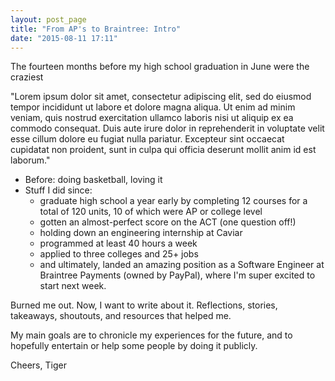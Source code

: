 ```yaml
---
layout: post_page
title: "From AP's to Braintree: Intro"
date: "2015-08-11 17:11"
---
```


The fourteen months before my high school graduation in June were the craziest

"Lorem ipsum dolor sit amet, consectetur adipiscing elit, sed do eiusmod tempor incididunt ut labore et dolore magna aliqua. Ut enim ad minim veniam, quis nostrud exercitation ullamco laboris nisi ut aliquip ex ea commodo consequat. Duis aute irure dolor in reprehenderit in voluptate velit esse cillum dolore eu fugiat nulla pariatur. Excepteur sint occaecat cupidatat non proident, sunt in culpa qui officia deserunt mollit anim id est laborum."



-	Before: doing basketball, loving it
-	Stuff I did since:
	-	graduate high school a year early by completing 12 courses for a total of 120 units, 10 of which were AP or college level
	-	gotten an almost-perfect score on the ACT (one question off!)
	-	holding down an engineering internship at Caviar
	-	programmed at least 40 hours a week
	-	applied to three colleges and 25+ jobs
	-	and ultimately, landed an amazing position as a Software Engineer at Braintree Payments (owned by PayPal), where I'm super excited to start next week.

Burned me out. Now, I want to write about it. Reflections, stories, takeaways, shoutouts, and resources that helped me.

My main goals are to chronicle my experiences for the future, and to hopefully entertain or help some people by doing it publicly.

Cheers, Tiger
